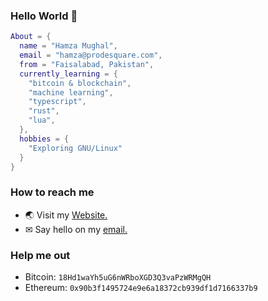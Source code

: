 ### Hello World 👋

```lua
About = {
  name = "Hamza Mughal",
  email = "hamza@prodesquare.com",
  from = "Faisalabad, Pakistan",
  currently_learning = {
    "bitcoin & blockchain",
    "machine learning",
    "typescript",
    "rust",
    "lua",
  },
  hobbies = {
    "Exploring GNU/Linux"
  }
}
```

### How to reach me
- 🌏 Visit my [Website.](https://prodesquare.com)
- ✉ Say hello on my [email.](mailto:hamza@prodesquare.com)

### Help me out
- Bitcoin: `18Hd1waYh5uG6nWRboXGD3Q3vaPzWRMgQH`
- Ethereum: `0x90b3f1495724e9e6a18372cb939df1d7166337b9`
